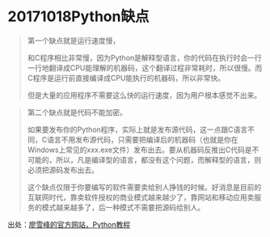 # 20171018Python缺点

> 第一个缺点就是运行速度慢，
>
> 和C程序相比非常慢，因为Python是解释型语言，你的代码在执行时会一行一行地翻译成CPU能理解的机器码，这个翻译过程非常耗时，所以很慢。而C程序是运行前直接编译成CPU能执行的机器码，所以非常快。
>
> 但是大量的应用程序不需要这么快的运行速度，因为用户根本感觉不出来。

> 第二个缺点就是代码不能加密。
>
> 如果要发布你的Python程序，实际上就是发布源代码，这一点跟C语言不同，C语言不用发布源代码，只需要把编译后的机器码（也就是你在Windows上常见的xxx.exe文件）发布出去。要从机器码反推出C代码是不可能的，所以，凡是编译型的语言，都没有这个问题，而解释型的语言，则必须把源码发布出去。
>
> 这个缺点仅限于你要编写的软件需要卖给别人挣钱的时候。好消息是目前的互联网时代，靠卖软件授权的商业模式越来越少了，靠网站和移动应用卖服务的模式越来越多了，后一种模式不需要把源码给别人。

出处：[廖雪峰的官方网站，Python教程](https://www.liaoxuefeng.com/wiki/0014316089557264a6b348958f449949df42a6d3a2e542c000)



